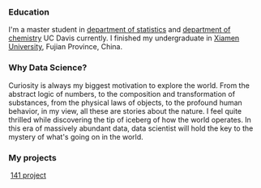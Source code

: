 ### Education
   I'm a master student in [department of statistics](https://www.stat.ucdavis.edu/) and [department of chemistry](http://chemistry.ucdavis.edu/)  UC Davis currently. I finished my undergraduate in [Xiamen University](http://www.xmu.edu.cn/en/), Fujian Province, China. 
### Why Data Science?
Curiosity is always my biggest motivation to explore the world. From the abstract logic of numbers, to the composition and transformation of substances, from the physical laws of objects, to the profound human behavior, in my view, all these are stories about the nature. I feel quite thrilled while discovering the tip of iceberg of how the world operates. In this era of massively abundant data, data scientist will hold the key to the mystery of what's going on in the world. 

### My projects
&nbsp;[141 project](https://xinyihou.github.io/IndeedProject/)
